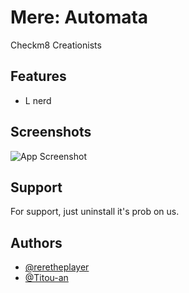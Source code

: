 # Mere: Automata

Checkm8 Creationists


## Features

- L nerd

## Screenshots

![App Screenshot](https://media.discordapp.net/attachments/454097763903471622/967969331625488394/unknown.png?width=1202&height=676)


## Support

For support, just uninstall it's prob on us.


## Authors

- [@reretheplayer](https://www.github.com/Reretheplayer)
- [@Titou-an](https://github.com/Titou-an)

